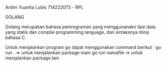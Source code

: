 
Ardini Yuanita Lubis 714222073 - RPL

GOLANG

Golang merupakan bahasa pemrograman yang menggunanakn tipe data yang statis dan complie programming language, dan sintaksnya mirip bahasa C.

Untuk menjalankan program go dapat menggunakan command berikut : 
go run . => untuk menjalankan package main 
go run namafile => untuk menjalankan package lain
